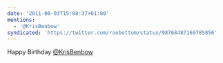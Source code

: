 ```yaml
---
date: '2011-08-03T15:08:37+01:00'
mentions:
  - '@KrisBenbow'
syndicated: 'https://twitter.com/roobottom/status/98768487169785856'
---
```

Happy Birthday [@KrisBenbow](https://twitter.com/@KrisBenbow)
